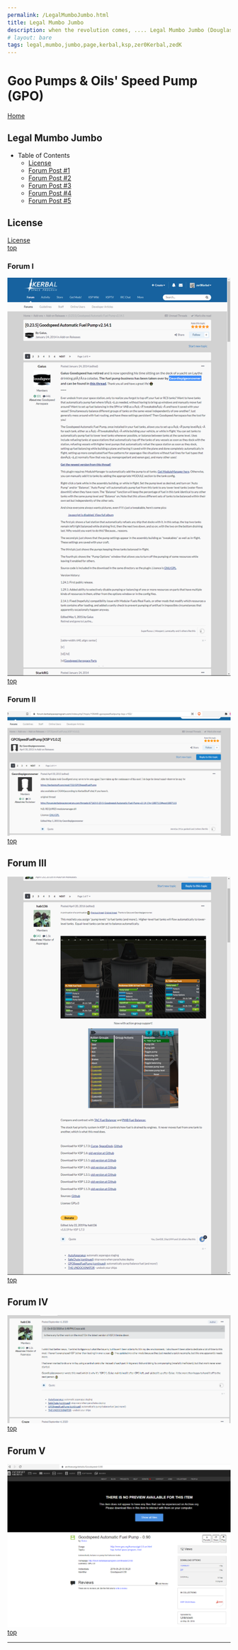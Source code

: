 ```yaml
---
permalink: /LegalMumboJumbo.html
title: Legal Mumbo Jumbo
description: when the revolution comes, .... Legal Mumbo Jumbo (Douglas Adams)
# layout: bare
tags: legal,mumbo,jumbo,page,kerbal,ksp,zer0Kerbal,zedK
---
```


<!--
LegalMumboJumbo.md v1.0.5.0
Goo Pumps & Oils' Speed Pump (GPO)
created: 01 Feb 2022
updated: 30 Apr 2022
-->

<!-- this file used with express permission from zer0Kerbal -->

<script src="https://kit.fontawesome.com/0ea5493613.js" crossorigin="anonymous"></script>
<i class="fa-solid fa-file-certificate fa-beat-fade fa-3x" style="--fa-beat-fade-opacity: 0.1; --fa-beat-fade-scale: 1.25;color: dodgerblue" ></i>

# Goo Pumps & Oils' Speed Pump (GPO)

[Home](./index.md)

## Legal Mumbo Jumbo

* Table of Contents
  * [License](#License)
  * [Forum Post #1](#Forum-I)
  * [Forum Post #2](#Forum-II)
  * [Forum Post #3](#Forum-III)
  * [Forum Post #4](#Forum-IV)
  * [Forum Post #5](#Forum-V)

## License

[License](./LegalMumboJumbo/License.md)  
[top](#Legal-Mumbo-Jumbo)

### Forum I

![Forum](./LegalMumboJumbo/FORUM-01.png)  
[top](#Legal-Mumbo-Jumbo)

### Forum II

![Forum](./LegalMumboJumbo/FORUM-02.png)  
[top](#Legal-Mumbo-Jumbo)

## Forum III

![Forum](./LegalMumboJumbo/FORUM-03.png)  
[top](#Legal-Mumbo-Jumbo)

## Forum IV

![Forum](./LegalMumboJumbo/FORUM-04.png)  
[top](#Legal-Mumbo-Jumbo)

## Forum V

![Forum](./LegalMumboJumbo/FORUM-05.png)  
[top](#Legal-Mumbo-Jumbo)

---
